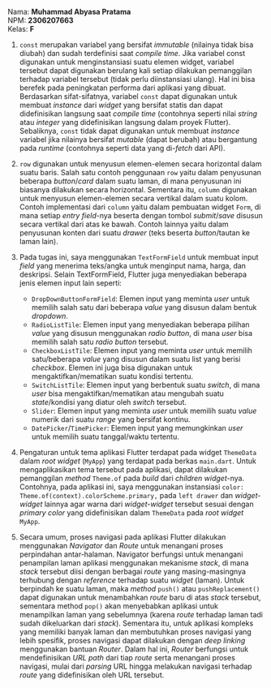 Nama: **Muhammad Abyasa Pratama**<br>
NPM: **2306207663**<br>
Kelas: **F**<br>

1. `const` merupakan variabel yang bersifat _immutable_ (nilainya tidak bisa diubah) dan sudah terdefinisi saat _compile time_. Jika variabel const digunakan untuk menginstansiasi suatu elemen widget, variabel tersebut dapat digunakan berulang kali setiap dilakukan pemanggilan terhadap variabel tersebut (tidak perlu diinstansiasi ulang). Hal ini bisa berefek pada peningkatan performa dari aplikasi yang dibuat. Berdasarkan sifat-sifatnya, variabel `const` dapat digunakan untuk membuat _instance_ dari _widget_ yang bersifat statis dan dapat didefinisikan langsung saat _compile time_ (contohnya seperti nilai _string_ atau _integer_ yang didefinisikan langsung dalam proyek Flutter). Sebaliknya, `const` tidak dapat digunakan untuk membuat _instance_ variabel jika nilainya bersifat _mutable_ (dapat berubah) atau bergantung pada _runtime_ (contohnya seperti data yang di-_fetch_ dari API).

2. `row` digunakan untuk menyusun elemen-elemen secara horizontal dalam suatu baris. Salah satu contoh penggunaan `row` yaitu dalam penyusunan beberapa _button_/_card_ dalam suatu laman, di mana penyusunan ini biasanya dilakukan secara horizontal. Sementara itu, `column` digunakan untuk menyusun elemen-elemen secara vertikal dalam suatu kolom. Contoh implementasi dari `column` yaitu dalam pembuatan widget `Form`, di mana setiap _entry field_-nya beserta dengan tombol _submit_/_save_ disusun secara vertikal dari atas ke bawah. Contoh lainnya yaitu dalam penyusunan konten dari suatu _drawer_ (teks beserta _button_/tautan ke laman lain).

3. Pada tugas ini, saya menggunakan `TextFormField` untuk membuat input _field_  yang menerima teks/angka untuk menginput nama, harga, dan deskripsi. Selain TextFormField, Flutter juga menyediakan beberapa jenis elemen input lain seperti:
    - `DropDownButtonFormField`: Elemen input yang meminta _user_ untuk memilih salah satu dari beberapa _value_ yang disusun dalam bentuk _dropdown_.
    - `RadioListTile`: Elemen input yang menyediakan beberapa pilihan _value_ yang disusun menggunakan _radio button_, di mana _user_ bisa memilih salah satu _radio button_ tersebut.
    - `CheckboxListTile`: Elemen input yang meminta _user_ untuk memilih satu/beberapa _value_ yang disusun dalam suatu list yang berisi _checkbox_. Elemen ini juga bisa digunakan untuk mengaktifkan/mematikan suatu kondisi tertentu.
    - `SwitchListTile`: Elemen input yang berbentuk suatu _switch_, di mana _user_ bisa mengaktifkan/mematikan atau mengubah suatu _state_/kondisi yang diatur oleh _switch_ tersebut.
    - `Slider`: Elemen input yang meminta _user_ untuk memilih suatu _value_ numerik dari suatu _range_ yang bersifat kontinu.
    - `DatePicker`/`TimePicker`: Elemen input yang memungkinkan _user_ untuk memilih suatu tanggal/waktu tertentu.

4. Pengaturan untuk tema aplikasi Flutter terdapat pada widget `ThemeData` dalam _root widget_ (`MyApp`) yang terdapat pada berkas `main.dart`. Untuk mengaplikasikan tema tersebut pada aplikasi, dapat dilakukan pemanggilan _method_ `Theme.of` pada _build_ dari _children widget_-nya. Contohnya, pada aplikasi ini, saya menggunakan instansiasi `color: Theme.of(context).colorScheme.primary,` pada `left drawer` dan _widget-widget_ lainnya agar warna dari _widget-widget_ tersebut sesuai dengan _primary color_ yang didefinisikan dalam `ThemeData` pada _root widget_ `MyApp`.

5. Secara umum, proses navigasi pada aplikasi Flutter dilakukan menggunakan _Navigator_ dan _Route_ untuk menangani proses perpindahan antar-halaman. Navigator berfungsi untuk menangani penampilan laman aplikasi menggunakan mekanisme _stack_, di mana _stack_ tersebut diisi dengan berbagai _route_ yang masing-masingnya terhubung dengan _reference_ terhadap suatu _widget_ (laman). Untuk berpindah ke suatu laman, maka _method_ `push()` atau `pushReplacement()` dapat digunakan untuk menambahkan _route_ baru di atas _stack_ tersebut, sementara method `pop()` akan menyebabkan aplikasi untuk menampilkan laman yang sebelumnya (karena _route_ terhadap laman tadi sudah dikeluarkan dari _stack_). Sementara itu, untuk aplikasi kompleks yang memiliki banyak laman dan membutuhkan proses navigasi yang lebih spesifik, proses navigasi dapat dilakukan dengan _deep linking_ menggunakan bantuan _Router_. Dalam hal ini, _Router_ berfungsi untuk mendefinisikan _URL path_ dari tiap _route_ serta menangani proses navigasi, mulai dari _parsing_ URL hingga melakukan navigasi terhadap _route_ yang didefinisikan oleh URL tersebut.